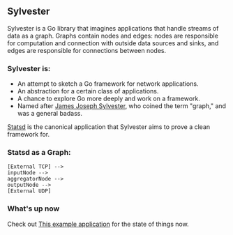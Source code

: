 ## Sylvester

Sylvester is a Go library that imagines applications that handle streams of data
as a graph. Graphs contain nodes and edges: nodes are responsible for computation
and connection with outside data sources and sinks, and edges are responsible for
connections between nodes.

### Sylvester is:

* An attempt to sketch a Go framework for network applications.
* An abstraction for a certain class of applications.
* A chance to explore Go more deeply and work on a framework.
* Named after <a href="http://en.wikipedia.org/wiki/James_Joseph_Sylvester">James Joseph Sylvester</a>, who coined the term "graph," and was a general badass.

<a href="http://github.com/etsy/statsd">Statsd</a> is the canonical application that
Sylvester aims to prove a clean framework for.

### Statsd as a Graph:

```
[External TCP] -->
inputNode -->
aggregatorNode -->
outputNode -->
[External UDP]
```

### What's up now

Check out <a href="https://github.com/mrb/sylvester/blob/master/examples/syncasync/main.go">This example application</a> for the state of things now.
